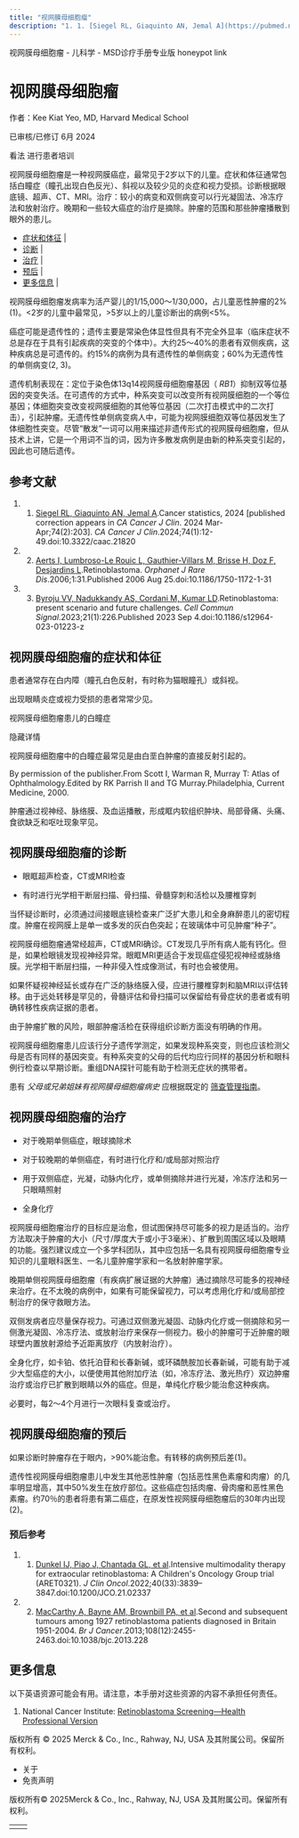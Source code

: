 ```yaml
---
title: "视网膜母细胞瘤"
description: "1. 1. [Siegel RL, Giaquinto AN, Jemal A](https://pubmed.ncbi.nlm.nih.gov/38230766/).Cancer statistics, 2024 \\[published correction appears in _CA Cancer J Clin_. 2024 Mar-Apr;74(2):203\\]. _CA Cancer J Clin_.2024;74(1):12-49.doi:10.3322/caac.21820"
---
```


﻿视网膜母细胞瘤 \- 儿科学 \- MSD诊疗手册专业版 honeypot link

# 视网膜母细胞瘤

作者：Kee Kiat Yeo, MD, Harvard Medical School

已审核/已修订 6月 2024

看法 进行患者培训

视网膜母细胞瘤是一种视网膜癌症，最常见于2岁以下的儿童。症状和体征通常包括白瞳症（瞳孔出现白色反光）、斜视以及较少见的炎症和视力受损。诊断根据眼底镜、超声、CT、MRI。治疗：较小的病变和双侧病变可以行光凝固法、冷冻疗法和放射治疗。晚期和一些较大癌症的治疗是摘除。肿瘤的范围和那些肿瘤播散到眼外的患儿。

- [症状和体征](#症状和体征_v1094852_zh) \|
- [诊断](#诊断_v1094858_zh) \|
- [治疗](#治疗_v1094872_zh) \|
- [预后](#预后_v1094868_zh) \|
- [更多信息](#更多信息_v91565415_zh) \|

视网膜母细胞瘤发病率为活产婴儿的1/15,000～1/30,000，占儿童恶性肿瘤的2% (1)。<2岁的儿童中最常见，>5岁以上的儿童诊断出的病例<5%。

癌症可能是遗传性的；遗传主要是常染色体显性但具有不完全外显率（临床症状不总是存在于具有引起疾病的突变的个体中）。大约25～40%的患者有双侧疾病，这种疾病总是可遗传的。约15%的病例为具有遗传性的单侧病变；60%为无遗传性的单侧病变(2, 3)。

遗传机制表现在：定位于染色体13q14视网膜母细胞瘤基因（ _RB1_）抑制双等位基因的突变失活。在可遗传的方式中，种系突变可以改变所有视网膜细胞的一个等位基因；体细胞突变改变视网膜细胞的其他等位基因（二次打击模式中的二次打击），引起肿瘤。无遗传性单侧病变病人中，可能为视网膜细胞双等位基因发生了体细胞性突变。尽管“散发”一词可以用来描述非遗传形式的视网膜母细胞瘤，但从技术上讲，它是一个用词不当的词，因为许多散发病例是由新的种系突变引起的，因此也可随后遗传。

## 参考文献

1. 1. [Siegel RL, Giaquinto AN, Jemal A](https://pubmed.ncbi.nlm.nih.gov/38230766/).Cancer statistics, 2024 \[published correction appears in _CA Cancer J Clin_. 2024 Mar-Apr;74(2):203\]. _CA Cancer J Clin_.2024;74(1):12-49.doi:10.3322/caac.21820

2. 2. [Aerts I, Lumbroso-Le Rouic L, Gauthier-Villars M, Brisse H, Doz F, Desjardins L](https://www.ncbi.nlm.nih.gov/pmc/articles/PMC1586012/).Retinoblastoma. _Orphanet J Rare Dis_.2006;1:31.Published 2006 Aug 25.doi:10.1186/1750-1172-1-31

3. 3. [Byroju VV, Nadukkandy AS, Cordani M, Kumar LD](https://www.ncbi.nlm.nih.gov/pmc/articles/PMC10478474/).Retinoblastoma: present scenario and future challenges. _Cell Commun Signal_.2023;21(1):226.Published 2023 Sep 4.doi:10.1186/s12964-023-01223-z


## 视网膜母细胞瘤的症状和体征

患者通常存在白内障（瞳孔白色反射，有时称为猫眼瞳孔）或斜视。

出现眼睛炎症或视力受损的患者常常少见。

视网膜母细胞瘤患儿的白瞳症



隐藏详情

视网膜母细胞瘤中的白瞳症最常见是由白垩白肿瘤的直接反射引起的。

By permission of the publisher.From Scott I, Warman R, Murray T: Atlas of Ophthalmology.Edited by RK Parrish II and TG Murray.Philadelphia, Current Medicine, 2000.

肿瘤通过视神经、脉络膜、及血运播散，形成眶内软组织肿块、局部骨痛、头痛、食欲缺乏和呕吐现象罕见。

## 视网膜母细胞瘤的诊断

- 眼眶超声检查，CT或MRI检查

- 有时进行光学相干断层扫描、骨扫描、骨髓穿刺和活检以及腰椎穿刺


当怀疑诊断时，必须通过间接眼底镜检查来广泛扩大患儿和全身麻醉患儿的密切程度。肿瘤在视网膜上是单一或多发的灰白色突起；在玻璃体中可见肿瘤“种子”。

视网膜母细胞瘤通常经超声，CT或MRI确诊。CT发现几乎所有病人能有钙化。但是，如果检眼镜发现视神经异常。眼眶MRI更适合于发现癌症侵犯视神经或脉络膜。光学相干断层扫描，一种非侵入性成像测试，有时也会被使用。

如果怀疑视神经延长或存在广泛的脉络膜入侵，应进行腰椎穿刺和脑MRI以评估转移。由于远处转移是罕见的，骨髓评估和骨扫描可以保留给有骨症状的患者或有明确转移性疾病证据的患者。

由于肿瘤扩散的风险，眼部肿瘤活检在获得组织诊断方面没有明确的作用。

视网膜母细胞瘤患儿应该行分子遗传学测定，如果发现种系突变，则也应该检测父母是否有同样的基因突变。有种系突变的父母的后代均应行同样的基因分析和眼科例行检查以早期诊断。重组DNA探针可能有助于检测无症状的携带者。

患有 _父母或兄弟姐妹有视网膜母细胞瘤病史_ 应根据既定的 [筛查管理指南](https://www.cancer.gov/types/retinoblastoma/hp/retinoblastoma-treatment-pdq#_722_toc)。

## 视网膜母细胞瘤的治疗

- 对于晚期单侧癌症，眼球摘除术

- 对于较晚期的单侧癌症，有时进行化疗和/或局部对照治疗

- 用于双侧癌症，光凝，动脉内化疗，或单侧摘除并进行光凝，冷冻疗法和另一只眼睛照射

- 全身化疗


视网膜母细胞瘤治疗的目标应是治愈，但试图保持尽可能多的视力是适当的。治疗方法取决于肿瘤的大小（尺寸/厚度大于或小于3毫米）、扩散到周围区域以及眼睛的功能。强烈建议成立一个多学科团队，其中应包括一名具有视网膜母细胞瘤专业知识的儿童眼科医生、一名儿童肿瘤学家和一名放射肿瘤学家。

晚期单侧视网膜母细胞瘤（有疾病扩展证据的大肿瘤）通过摘除尽可能多的视神经来治疗。在不太晚的病例中，如果有可能保留视力，可以考虑用化疗和/或局部控制治疗的保守救眼方法。

双侧发病者应尽量保存视力。可通过双侧激光凝固、动脉内化疗或一侧摘除和另一侧激光凝固、冷冻疗法、或放射治疗来保存一侧视力。极小的肿瘤可于近肿瘤的眼球壁内置放射源给予近距离放疗（内放射治疗）。

全身化疗，如卡铂、依托泊苷和长春新碱，或环磷酰胺加长春新碱，可能有助于减少大型癌症的大小，以便使用其他附加疗法（如，冷冻疗法、激光热疗）双边肿瘤治疗或治疗已扩散到眼睛以外的癌症。但是，单纯化疗极少能治愈这种疾病。

必要时，每2～4个月进行一次眼科复查或治疗。

## 视网膜母细胞瘤的预后

如果诊断时肿瘤存在于眼内，>90%能治愈。有转移的病例预后差(1)。

遗传性视网膜母细胞瘤患儿中发生其他恶性肿瘤（包括恶性黑色素瘤和肉瘤）的几率明显增高，其中50%发生在放疗部位。这些癌症包括肉瘤、骨肉瘤和恶性黑色素瘤。约70％的患者将患有第二癌症，在原发性视网膜母细胞瘤后的30年内出现 (2)。

### 预后参考

1. 1. [Dunkel IJ, Piao J, Chantada GL, et al](https://pubmed.ncbi.nlm.nih.gov/35820112/).Intensive multimodality therapy for extraocular retinoblastoma: A Children's Oncology Group trial (ARET0321). _J Clin Oncol_.2022;40(33):3839–3847.doi:10.1200/JCO.21.02337

2. 2. [MacCarthy A, Bayne AM, Brownbill PA, et al](https://www.ncbi.nlm.nih.gov/pmc/articles/PMC3694232/).Second and subsequent tumours among 1927 retinoblastoma patients diagnosed in Britain 1951-2004. _Br J Cancer_.2013;108(12):2455-2463.doi:10.1038/bjc.2013.228


## 更多信息

以下英语资源可能会有用。请注意，本手册对这些资源的内容不承担任何责任。

1. National Cancer Institute: [Retinoblastoma Screening—Health Professional Version](https://www.cancer.gov/types/retinoblastoma/hp/retinoblastoma-treatment-pdq#_722_toc)




版权所有 © 2025
Merck & Co., Inc., Rahway, NJ, USA 及其附属公司。保留所有权利。

- 关于
- 免责声明

版权所有© 2025Merck & Co., Inc., Rahway, NJ, USA 及其附属公司。保留所有权利。

|     |     |
| --- | --- |
|  |  |